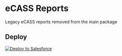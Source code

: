# eCASS Reports
Legacy eCASS reports removed from the main package

## Deploy

<a href="https://githubsfdeploy.herokuapp.com?owner=Enclude-Components&repo=eCASS-Reports&ref=main">
  <img alt="Deploy to Salesforce"
       src="https://raw.githubusercontent.com/afawcett/githubsfdeploy/master/deploy.png">
</a>